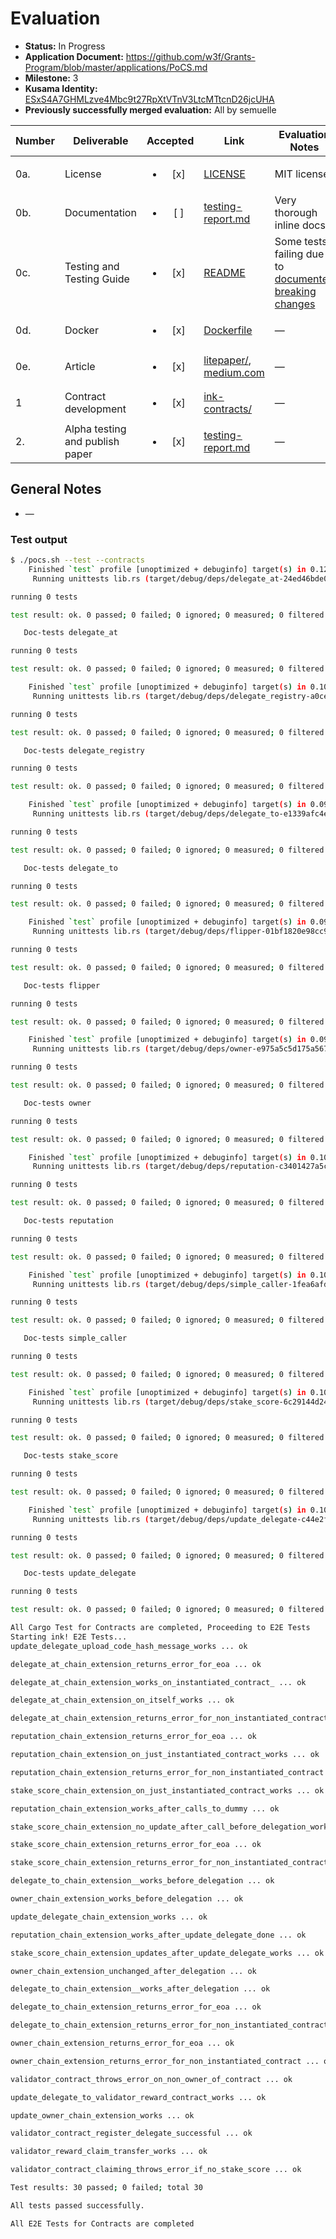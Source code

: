 # Evaluation

- **Status:** In Progress
- **Application Document:** https://github.com/w3f/Grants-Program/blob/master/applications/PoCS.md
- **Milestone:** 3
- **Kusama Identity:** [ESxS4A7GHMLzve4Mbc9t27RpXtVTnV3LtcMTtcnD26jcUHA](https://polkascan.io/pre/kusama/account/ESxS4A7GHMLzve4Mbc9t27RpXtVTnV3LtcMTtcnD26jcUHA)
- **Previously successfully merged evaluation:** All by semuelle

| Number | Deliverable | Accepted | Link | Evaluation Notes |
| ------ | ----------- | :------: | ---- |----------------- |
| 0a.    | License                   | <ul><li>[x] </li></ul> | [LICENSE](https://github.com/auguth/pocs/blob/7da11661f01269d2cc3220e50f037e3c8b2b702f/ink-contracts/LICENSE) | MIT license   |
| 0b.    | Documentation             | <ul><li>[ ] </li></ul> | [testing-report.md](https://github.com/auguth/pocs/blob/7da11661f01269d2cc3220e50f037e3c8b2b702f/testing-report.md) | Very thorough inline docs. |
| 0c.    | Testing and Testing Guide | <ul><li>[x] </li></ul> | [README](https://github.com/auguth/pocs/blob/7da11661f01269d2cc3220e50f037e3c8b2b702f/README.md#usage) | Some tests failing due to [documented breaking changes](https://github.com/auguth/pocs/blob/7da11661f01269d2cc3220e50f037e3c8b2b702f/testing-report.md#breaking-changes) |
| 0d.    | Docker | <ul><li>[x] </li></ul> | [Dockerfile](https://github.com/auguth/pocs/blob/7da11661f01269d2cc3220e50f037e3c8b2b702f/solo-substrate-chain/Dockerfile) | —  
| 0e.    | Article | <ul><li>[x] </li></ul> | [litepaper/](https://github.com/auguth/pocs/blob/7da11661f01269d2cc3220e50f037e3c8b2b702f/litepaper/pocs-litepaper.pdf), [medium.com](https://medium.com/@auguthresearch/proof-of-contract-stake-pocs-v0-1-experimental-0ed7f009b6dc) | — |  
| 1    | Contract development | <ul><li>[x] </li></ul> | [ink-contracts/](https://github.com/auguth/pocs/tree/7da11661f01269d2cc3220e50f037e3c8b2b702f/ink-contracts/delegate_registry) | — |
| 2. | Alpha testing and publish paper | <ul><li>[x] </li></ul> | [testing-report.md](https://github.com/auguth/pocs/blob/7da11661f01269d2cc3220e50f037e3c8b2b702f/testing-report.md) | — |


## General Notes

- —

### Test output

```sh
$ ./pocs.sh --test --contracts
    Finished `test` profile [unoptimized + debuginfo] target(s) in 0.12s
     Running unittests lib.rs (target/debug/deps/delegate_at-24ed46bde0f1d720)

running 0 tests

test result: ok. 0 passed; 0 failed; 0 ignored; 0 measured; 0 filtered out; finished in 0.00s

   Doc-tests delegate_at

running 0 tests

test result: ok. 0 passed; 0 failed; 0 ignored; 0 measured; 0 filtered out; finished in 0.00s

    Finished `test` profile [unoptimized + debuginfo] target(s) in 0.10s
     Running unittests lib.rs (target/debug/deps/delegate_registry-a0ce0791a26cecbd)

running 0 tests

test result: ok. 0 passed; 0 failed; 0 ignored; 0 measured; 0 filtered out; finished in 0.00s

   Doc-tests delegate_registry

running 0 tests

test result: ok. 0 passed; 0 failed; 0 ignored; 0 measured; 0 filtered out; finished in 0.00s

    Finished `test` profile [unoptimized + debuginfo] target(s) in 0.09s
     Running unittests lib.rs (target/debug/deps/delegate_to-e1339afc4e3f838b)

running 0 tests

test result: ok. 0 passed; 0 failed; 0 ignored; 0 measured; 0 filtered out; finished in 0.00s

   Doc-tests delegate_to

running 0 tests

test result: ok. 0 passed; 0 failed; 0 ignored; 0 measured; 0 filtered out; finished in 0.00s

    Finished `test` profile [unoptimized + debuginfo] target(s) in 0.09s
     Running unittests lib.rs (target/debug/deps/flipper-01bf1820e98cc9fa)

running 0 tests

test result: ok. 0 passed; 0 failed; 0 ignored; 0 measured; 0 filtered out; finished in 0.00s

   Doc-tests flipper

running 0 tests

test result: ok. 0 passed; 0 failed; 0 ignored; 0 measured; 0 filtered out; finished in 0.00s

    Finished `test` profile [unoptimized + debuginfo] target(s) in 0.09s
     Running unittests lib.rs (target/debug/deps/owner-e975a5c5d175a567)

running 0 tests

test result: ok. 0 passed; 0 failed; 0 ignored; 0 measured; 0 filtered out; finished in 0.00s

   Doc-tests owner

running 0 tests

test result: ok. 0 passed; 0 failed; 0 ignored; 0 measured; 0 filtered out; finished in 0.00s

    Finished `test` profile [unoptimized + debuginfo] target(s) in 0.10s
     Running unittests lib.rs (target/debug/deps/reputation-c3401427a5cf4a6c)

running 0 tests

test result: ok. 0 passed; 0 failed; 0 ignored; 0 measured; 0 filtered out; finished in 0.00s

   Doc-tests reputation

running 0 tests

test result: ok. 0 passed; 0 failed; 0 ignored; 0 measured; 0 filtered out; finished in 0.00s

    Finished `test` profile [unoptimized + debuginfo] target(s) in 0.10s
     Running unittests lib.rs (target/debug/deps/simple_caller-1fea6afd5c613689)

running 0 tests

test result: ok. 0 passed; 0 failed; 0 ignored; 0 measured; 0 filtered out; finished in 0.00s

   Doc-tests simple_caller

running 0 tests

test result: ok. 0 passed; 0 failed; 0 ignored; 0 measured; 0 filtered out; finished in 0.00s

    Finished `test` profile [unoptimized + debuginfo] target(s) in 0.10s
     Running unittests lib.rs (target/debug/deps/stake_score-6c29144d24a8923c)

running 0 tests

test result: ok. 0 passed; 0 failed; 0 ignored; 0 measured; 0 filtered out; finished in 0.00s

   Doc-tests stake_score

running 0 tests

test result: ok. 0 passed; 0 failed; 0 ignored; 0 measured; 0 filtered out; finished in 0.00s

    Finished `test` profile [unoptimized + debuginfo] target(s) in 0.10s
     Running unittests lib.rs (target/debug/deps/update_delegate-c44e2f1b1859b7f3)

running 0 tests

test result: ok. 0 passed; 0 failed; 0 ignored; 0 measured; 0 filtered out; finished in 0.00s

   Doc-tests update_delegate

running 0 tests

test result: ok. 0 passed; 0 failed; 0 ignored; 0 measured; 0 filtered out; finished in 0.00s

All Cargo Test for Contracts are completed, Proceeding to E2E Tests
Starting ink! E2E Tests...
update_delegate_upload_code_hash_message_works ... ok 

delegate_at_chain_extension_returns_error_for_eoa ... ok 

delegate_at_chain_extension_works_on_instantiated_contract_ ... ok 

delegate_at_chain_extension_on_itself_works ... ok 

delegate_at_chain_extension_returns_error_for_non_instantiated_contract ... ok 

reputation_chain_extension_returns_error_for_eoa ... ok 

reputation_chain_extension_on_just_instantiated_contract_works ... ok 

reputation_chain_extension_returns_error_for_non_instantiated_contract ... ok 

stake_score_chain_extension_on_just_instantiated_contract_works ... ok 

reputation_chain_extension_works_after_calls_to_dummy ... ok 

stake_score_chain_extension_no_update_after_call_before_delegation_works ... ok 

stake_score_chain_extension_returns_error_for_eoa ... ok 

stake_score_chain_extension_returns_error_for_non_instantiated_contract ... ok 

delegate_to_chain_extension__works_before_delegation ... ok 

owner_chain_extension_works_before_delegation ... ok 

update_delegate_chain_extension_works ... ok 

reputation_chain_extension_works_after_update_delegate_done ... ok 

stake_score_chain_extension_updates_after_update_delegate_works ... ok 

owner_chain_extension_unchanged_after_delegation ... ok 

delegate_to_chain_extension__works_after_delegation ... ok 

delegate_to_chain_extension_returns_error_for_eoa ... ok 

delegate_to_chain_extension_returns_error_for_non_instantiated_contract ... ok 

owner_chain_extension_returns_error_for_eoa ... ok 

owner_chain_extension_returns_error_for_non_instantiated_contract ... ok 

validator_contract_throws_error_on_non_owner_of_contract ... ok 

update_delegate_to_validator_reward_contract_works ... ok 

update_owner_chain_extension_works ... ok 

validator_contract_register_delegate_successful ... ok 

validator_reward_claim_transfer_works ... ok 

validator_contract_claiming_throws_error_if_no_stake_score ... ok 

Test results: 30 passed; 0 failed; total 30

All tests passed successfully.

All E2E Tests for Contracts are completed
```